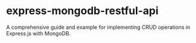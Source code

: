 # express-mongodb-restful-api
A comprehensive guide and example for implementing CRUD operations in Express.js with MongoDB.
